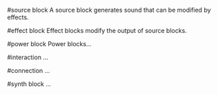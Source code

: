 #source block
A source block generates sound that can be modified by effects.

#effect block
Effect blocks modify the output of source blocks.

#power block
Power blocks...

#interaction
...

#connection
...

#synth block
...